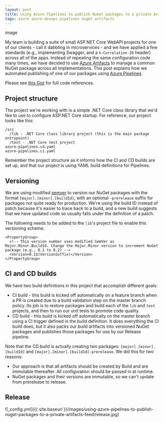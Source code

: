 ```yaml
---
layout: post
title: Using Azure Pipelines to publish NuGet packages to a private Arifacts feed
tags: azure azure-devops pipelines nuget artifacts
---
```


image

My team is building a suite of small ASP.NET Core WebAPI projects for one of our clients - call it dabbling in microservices - and we have applied a few standards (e.g., implementing Swagger, and a `X-Correlation-ID` header) across all of the apps. Instead of repeating the same configuration code many times, we have decided to use [Azure Artifacts](https://azure.microsoft.com/en-us/services/devops/artifacts/) to manage a common NuGet package across all implementations. This post explains how we automated publishing of one of our packages using [Azure Pipelines](https://azure.microsoft.com/en-us/services/devops/pipelines/).

<!--more-->

Please see [this Gist](https://gist.github.com/brbarnett/f7f4788f13d9a70bdd6ef997180a7c1e) for full code references.

## Project structure
The project we're working with is a simple .NET Core class library that we'd like to use to configure ASP.NET Core startup. For reference, our project looks like this:

```
/src
  /lib - .NET Core class library project (this is the main package entrypoint)
  /test - .NET Core test project
azure-pipelines.cd.yaml
azure-pipelines.ci.yaml
```

Remember the project structure as it informs how the CI and CD builds are set up, and that our project is using YAML build definitions for Pipelines.

## Versioning
We are using modified [semver](https://semver.org/) to version our NuGet packages with the format `[major].[minor].[buildId]`, with an optional `-prerelease` suffix for packages not quite ready for production. We're using the build ID instead of patch because it's easier to trace back to a build, and a new build suggests that we have updated code so usually falls under the definition of a patch. 

The following needs to be added to the `lib`'s project file to enable this versioning scheme:

```
<PropertyGroup>
  <!-- This version number uses modified SemVer as Major.Minor.BuildId. Change the Major.Minor version to increment NuGet package (e.g., 0.1 to 0.2) -->
  <Version>0.1$(VersionSuffix)</Version>
</PropertyGroup>
```

## CI and CD builds
We have two build definitions in this project that accomplish different goals:

- CI build - this build is kicked off automatically on a feature branch when a PR is created due to a build validation step on the master branch policy. Its job is to restore packages and build each of the `lib` and `test` projects, and then to run our unit tests to promote code quality.
- CD build - this build is kicked off automatically on the master branch using a CI trigger defined in the build definition. It does everything the CI build does, but it also packs our build artifacts into versioned NuGet packages and publishes those packages for use by our Release pipeline.

Note that the CD build is actually creating two packages: `[major].[minor].[buildId]` and `[major].[minor].[buildId]-prerelease`. We did this for two reasons:

- Our approach is that all artifacts should be created by Build and are immutable thereafter. All configuration should be passed in at runtime.
- NuGet packages and their versions are immutable, so we can't update from prerelease to release.

## Release

![_config.yml]({{ site.baseurl }}/images/using-azure-pipelines-to-publish-nuget-packages-to-a-private-artifacts-feed/release.jpg)